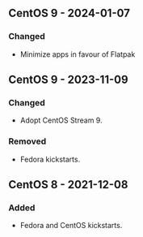 ## CentOS 9 - 2024-01-07
### Changed
- Minimize apps in favour of Flatpak

## CentOS 9 - 2023-11-09
### Changed
- Adopt CentOS Stream 9.
### Removed
- Fedora kickstarts.

## CentOS 8 - 2021-12-08
### Added
- Fedora and CentOS kickstarts.
